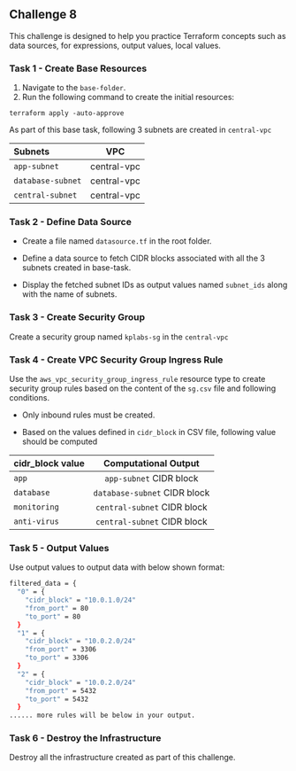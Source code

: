 
## Challenge 8

This challenge is designed to help you practice Terraform concepts such as data sources, for expressions, output values, local values.

### Task 1 - Create Base Resources

1. Navigate to the `base-folder`.
2. Run the following command to create the initial resources:

`terraform apply -auto-approve`

As part of this base task, following 3 subnets are created in `central-vpc`

| Subnets |  VPC | 
| :---        |    :----:   | 
| `app-subnet`               | central-vpc      | 
| `database-subnet`            | central-vpc      | 
| `central-subnet`            | central-vpc      | 

### Task 2 - Define Data Source

* Create a file named `datasource.tf` in the root folder.

* Define a data source to fetch CIDR blocks associated with all the 3 subnets created in base-task. 

* Display the fetched subnet IDs as output values named `subnet_ids` along with the name of subnets. 

### Task 3 - Create Security Group 

Create a security group named `kplabs-sg` in the `central-vpc`


### Task 4 - Create VPC Security Group Ingress Rule

Use the `aws_vpc_security_group_ingress_rule` resource type to create security group rules based on the content of the `sg.csv` file and following conditions.

* Only inbound rules must be created.

* Based on the values defined in `cidr_block` in CSV file, following value should be computed

| cidr_block value |  Computational Output | 
| :---        |    :----:   | 
| `app`               | `app-subnet` CIDR block     | 
| `database`            | `database-subnet` CIDR block  | 
| `monitoring`            | `central-subnet` CIDR block     | 
| `anti-virus`            | `central-subnet` CIDR block     | 


### Task 5 - Output Values

Use output values to output data with below shown format:

```sh
filtered_data = {
  "0" = {
    "cidr_block" = "10.0.1.0/24"
    "from_port" = 80
    "to_port" = 80
  }
  "1" = {
    "cidr_block" = "10.0.2.0/24"
    "from_port" = 3306
    "to_port" = 3306
  }
  "2" = {
    "cidr_block" = "10.0.2.0/24"
    "from_port" = 5432
    "to_port" = 5432
  }
...... more rules will be below in your output.
```

### Task 6 - Destroy the Infrastructure

Destroy all the infrastructure created as part of this challenge.
